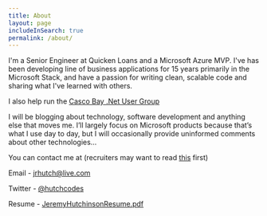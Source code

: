 ```yaml
---
title: About
layout: page
includeInSearch: true
permalink: /about/
---
```


I'm a Senior Engineer at Quicken Loans and a Microsoft Azure MVP. I've has been developing line of business applications for 15 years primarily in the Microsoft Stack, and have a passion for writing clean, scalable code and sharing what I've learned with others.

I also help run the [Casco Bay .Net User Group](http://www.meetup.com/CascoBayNUG/)

I will be blogging about technology, software development and anything else that moves me. I’ll largely focus on Microsoft products because that’s what I use day to day, but I will occasionally provide uninformed comments about other technologies…

You can contact me at (recruiters may want to read <a href="https://hutchcodes.net/2015/05/the-perfect-job/" >this</a> first)

Email - <a href="mailto:jrhutch@live.com" >jrhutch@live.com</a>

Twitter - <a href="https://twitter.com/hutchcodes" target="_blank">@hutchcodes</a>

Resume - [JeremyHutchinsonResume.pdf](resume/JeremyHutchinsonResume.pdf)